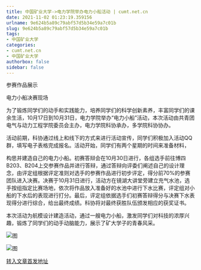 ```yaml
---
title: 中国矿业大学->电力学院举办电力小船活动 | cumt.net.cn
date: 2021-11-02 01:23:19.359156
urlname: 9e624b5a89c79abf57d5b34e59a7c01b
slug: 9e624b5a89c79abf57d5b34e59a7c01b
tags: 
- 中国矿业大学
categories:
- cumt.net.cn
- 中国矿业大学
authorbox: false
sidebar: false
---
```

参赛作品展示

电力小船决赛现场

为了锻炼同学们的动手和实践能力，培养同学们的科学创新素养，丰富同学们的课余生活，10月17日到10月31日，电力学院举办“电力小船”活动，本次活动由共青团电气与动力工程学院委员会主办，电力学院科协承办，多学院科协协办。

活动前期，科协通过线上和线下的方式来进行活动宣传，同学们积极加入活动QQ群，填写电子表格完成报名。活动开始，同学们有两个星期的时间来准备材料，
<!--more-->
构思并建造自己的电力小船。初赛答辩会在10月30日进行，各组选手前往博四B203、B204上交参赛作品并进行答辩，通过答辩向评委们阐述自己的设计理念，由评定组根据评定准则对选手的参赛作品进行初步评定，得分前70%的参赛团队进入决赛。决赛于10月31日进行，活动方在镜湖大讲堂旁建立充气水池，选手按组指定比赛场地，依次将作品放入准备好的水池中进行下水比赛，评定组对小船的下水后的表现进行打分。最后，评定组依据选手们初赛答辩得分与决赛下水表现得分进行综合，给出最终成绩。科协将对最终获胜队伍颁发相应的获奖证书。

本次活动为航模设计建造活动，通过一艘电力小船，激发同学们对科技的浓厚兴趣，锻炼了同学们的动手动脑能力，展示了矿大学子的青春风采。

![图](http://xwzx.cumt.edu.cn/_upload/article/images/b7/b8/d5e0cd1e44da9fdf4b3109f8e311/8709bc08-c1e4-4f47-b91d-1e6e8c5fc14f.png)

![图](http://xwzx.cumt.edu.cn/_upload/article/images/b7/b8/d5e0cd1e44da9fdf4b3109f8e311/c1e9d2a9-388e-411b-9288-fb9204addb6c.png)

[转入文章首发地址](http://xwzx.cumt.edu.cn/50/2b/c523a610347/page.htm)